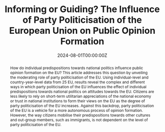 ---
title: 'Informing or Guiding? The Influence of Party Politicisation of the European Union on Public Opinion Formation'

# Authors
# If you created a profile for a user (e.g. the default `admin` user), write the username (folder name) here
# and it will be replaced with their full name and linked to their profile.
authors:
  - admin

date: '2024-08-01T00:00:00Z'
doi: ''

# Schedule page publish date (NOT publication's date).
publishDate: '2024-01-01T00:00:00Z'

# Publication type.
# Accepts a single type but formatted as a YAML list (for Hugo requirements).
# Enter a publication type from the CSL standard.
publication_types: ['article-journal']

# Publication name and optional abbreviated publication name.
publication: "*West European Politics*"
publication_short: ""

abstract: How do individual predispositions towards national politics influence public opinion formation on the EU? This article addresses this question by unveiling the moderating role of party politicisation of the EU. Using individual-level and country-year-level data from 25 EU, results reveal the complex and different ways in which party politicisation of the EU influences the effect of individual predispositions towards national politics on attitudes towards the EU. Citizens are less likely to rely on short-term utilitarian appreciations of the national economy or trust in national institutions to form their views on the EU as the degree of party politicisation of the EU increases. Against this backdrop, party politicisation of the EU is a vehicle for a more autonomous process of opinion formation. However, the way citizens mobilise their predispositions towards other cultures and out-group members, such as immigrants, is not dependent on the level of party politicisation of the EU.


featured: false

# Custom links (uncomment lines below)
# links:
# - name: Custom Link
#   url: http://example.org

url_pdf: ''
url_code: ''
url_dataset: ''
url_poster: ''
url_project: ''
url_slides: ''
url_source: ''
url_video: ''

# Featured image
# To use, add an image named `featured.jpg/png` to your page's folder.
image:
  caption: 'Image credit: [**Unsplash**](https://unsplash.com/photos/pLCdAaMFLTE)'
  focal_point: ''
  preview_only: false

# Associated Projects (optional).
#   Associate this publication with one or more of your projects.
#   Simply enter your project's folder or file name without extension.
#   E.g. `internal-project` references `content/project/internal-project/index.md`.
#   Otherwise, set `projects: []`.
projects: []

# Slides (optional).
#   Associate this publication with Markdown slides.
#   Simply enter your slide deck's filename without extension.
#   E.g. `slides: "example"` references `content/slides/example/index.md`.
#   Otherwise, set `slides: ""`.
slides: []
---